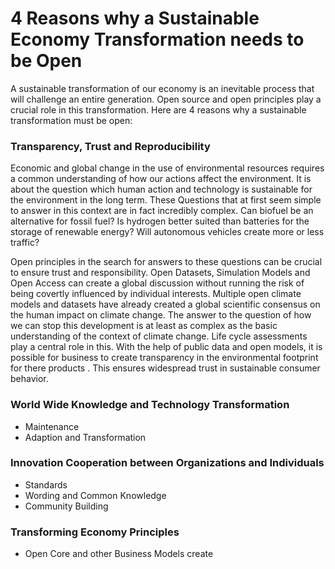 # 4 Reasons why a Sustainable Economy Transformation needs to be Open

A sustainable transformation of our economy is an inevitable process that will challenge an entire generation.  Open source and open principles play a crucial role in this transformation. Here are 4 reasons why a sustainable transformation must be open:

### Transparency, Trust and Reproducibility 

Economic and global change in the use of environmental resources requires a common understanding of how our actions affect the environment. It is about the question which human action and technology is sustainable for the environment in the long term. These Questions that at first seem simple to answer in this context are in fact incredibly complex. Can biofuel be an alternative for fossil fuel? Is hydrogen better suited than batteries for the storage of renewable energy?  Will autonomous vehicles create more or less traffic? 

Open principles in the search for answers to these questions can be crucial to ensure trust and responsibility. Open Datasets, Simulation Models and Open Access can create a global discussion without running the risk of being covertly influenced by individual interests. Multiple open climate models and datasets have already created a global scientific consensus on the human impact on climate change. The answer to the question of how we can stop this development is at least as complex as the basic understanding of the context of climate change. Life cycle assessments play a central role in this. With the help of public data and open models, it is possible for business to create transparency in the environmental footprint for there products . This ensures widespread trust in sustainable consumer behavior.

### World Wide Knowledge and Technology Transformation

* Maintenance
* Adaption and Transformation

### Innovation Cooperation between Organizations and Individuals

* Standards
* Wording and Common Knowledge
* Community Building

### Transforming Economy Principles

* Open Core and other Business Models create 

